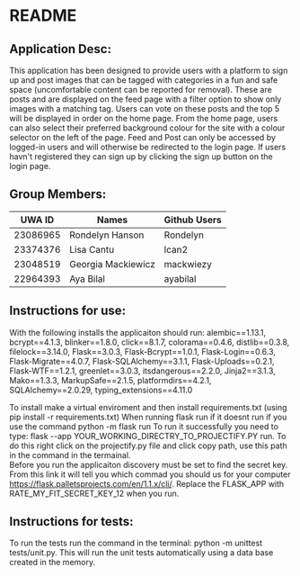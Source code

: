 # README
## Application Desc:
This application has been designed to provide users with a platform to sign up and post images that can be tagged with categories in a fun and safe space (uncomfortable content can be reported for removal).
These are posts and are displayed on the feed page with a filter option to show only images with a matching tag.
Users can vote on these posts and the top 5 will be displayed in order on the home page.
From the home page, users can also select their preferred background colour for the site with a colour selector on the left of the page.
Feed and Post can only be accessed by logged-in users and will otherwise be redirected to the login page. If users havn't registered they can sign up by clicking the sign up button on the login page.  

## Group Members:
| UWA ID    | Names              | Github Users |
| --------  | -------            | -------      |
| 23086965  | Rondelyn Hanson    | Rondelyn     |
| 23374376  | Lisa Cantu         | lcan2        |
| 23048519  | Georgia Mackiewicz | mackwiezy    |
| 22964393  |  Aya Bilal         | ayabilal     |


## Instructions for use:
With the following installs the applicaiton should run:
alembic==1.13.1, 
bcrypt==4.1.3, 
blinker==1.8.0, 
click==8.1.7, 
colorama==0.4.6, 
distlib==0.3.8, 
filelock==3.14.0, 
Flask==3.0.3, 
Flask-Bcrypt==1.0.1, 
Flask-Login==0.6.3, 
Flask-Migrate==4.0.7, 
Flask-SQLAlchemy==3.1.1, 
Flask-Uploads==0.2.1, 
Flask-WTF==1.2.1, 
greenlet==3.0.3, 
itsdangerous==2.2.0, 
Jinja2==3.1.3, 
Mako==1.3.3, 
MarkupSafe==2.1.5, 
platformdirs==4.2.1, 
SQLAlchemy==2.0.29, 
typing_extensions==4.11.0

To install make a virtual enviroment and then install requirements.txt (using pip install -r requirements.txt) 
When running flask run if it doesnt run if you use the command python -m flask run
To run it successfully you need to type: flask --app YOUR_WORKING_DIRECTRY_TO_PROJECTIFY.PY run. To do this right click on the projectify.py file and click copy path, use this path in the command in the termainal.  
Before you run the applicaiton discovery must be set to find the secret key. From this link it will tell you which commad you should us for your computer https://flask.palletsprojects.com/en/1.1.x/cli/. 
Replace the FLASK_APP with RATE_MY_FIT_SECRET_KEY_12 when you run. 
## Instructions for tests:
To run the tests run the command in the terminal: python -m unittest tests/unit.py. This will run the unit tests automatically using a data base created in the memory. 
